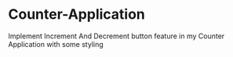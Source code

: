 # Counter-Application
Implement Increment And Decrement button feature in my Counter Application with some styling 
